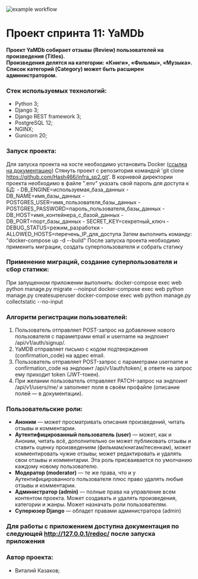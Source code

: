 ![example workflow](https://github.com/Hash466/yamdb_final/actions/workflows/yamdb_workflow.yml/badge.svg)

# Проект спринта 11: YaMDb  
  
**Проект YaMDb собирает отзывы (Review) пользователей на произведения (Titles).   
Произведения делятся на категории: «Книги», «Фильмы», «Музыка».   
Список категорий (Category) может быть расширен администратором.**

### Стек используемых технологий:

- Python 3;
- Django 3;
- Django REST framework 3;
- PostgreSQL 12;
- NGINX;
- Gunicorn 20;

### Запуск проекта:  
  
Для запуска проекта на хосте необходимо установить Docker ([ссылка на документацию](https://www.docker.com/products/docker-desktop))
Стянуть проект с репозитория командой 'git clone https://github.com/Hash466/infra_sp2.git'.
В корневой директории проекта необходимо в файле ".env" указать свой пароль для доступа к БД:
	- DB_ENGINE=используемая_база_данных
	- DB_NAME=имя_базы_данных
	- POSTGRES_USER=имя_пользователя_базы_данных
	- POSTGRES_PASSWORD=пароль_пользователя_базы_данных
	- DB_HOST=имя_контейнера_с_базой_данных
	- DB_PORT=порт_базы_данных
	- SECRET_KEY=секретный_ключ
	- DEBUG_STATUS=режим_разработки
	- ALLOWED_HOSTS=перечень_IP_для_доступа
Затем выполнить команду: "docker-compose up -d --build"
После запуска проекта необходимо применить миграции, создать суперпользователя и собрать статику

### Применение миграций, создание суперпользователя и сбор статики:

При запущенном приложении выполнить:
	docker-compose exec web python manage.py migrate --noinput
	docker-compose exec web python manage.py createsuperuser
	docker-compose exec web python manage.py collectstatic --no-input



### Алгоритм регистрации пользователей:  
  
1. Пользователь отправляет POST-запрос на добавление нового пользователя с параметрами email и username на эндпоинт /api/v1/auth/signup/.  
2. YaMDB отправляет письмо с кодом подтверждения (confirmation_code) на адрес email.  
3. Пользователь отправляет POST-запрос с параметрами username и confirmation_code на эндпоинт /api/v1/auth/token/, в ответе на запрос ему приходит token (JWT-токен).  
4. При желании пользователь отправляет PATCH-запрос на эндпоинт /api/v1/users/me/ и заполняет поля в своём профайле (описание полей — в документации).  
  
### Пользовательские роли:  
  
- **Аноним** — может просматривать описания произведений, читать отзывы и комментарии.  
- **Аутентифицированный пользователь (user)** — может, как и Аноним, читать всё, дополнительно он может публиковать отзывы и ставить оценку произведениям (фильмам/книгам/песенкам), может комментировать чужие отзывы; может редактировать и удалять свои отзывы и комментарии. Эта роль присваивается по умолчанию каждому новому пользователю.  
- **Модератор (moderator)** — те же права, что и у Аутентифицированного пользователя плюс право удалять любые отзывы и комментарии.  
- **Администратор (admin)** — полные права на управление всем контентом проекта. Может создавать и удалять произведения, категории и жанры. Может назначать роли пользователям.  
- **Суперюзер Django** — обладет правами администратора (admin)

### Для работы с приложением доступна документация по следующей http://127.0.0.1/redoc/ после запуска приложения

### Автор проекта:
- Виталий Казаков;

